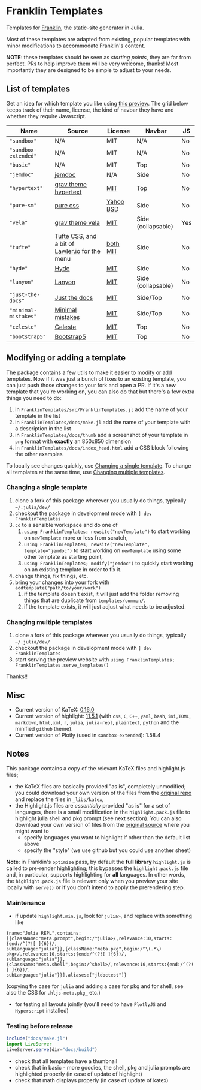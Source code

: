 # Franklin Templates

Templates for [Franklin](https://github.com/JuliaDocs/Franklin.jl), the static-site generator in Julia.

Most of these templates are adapted from existing, popular templates with minor modifications to accommodate Franklin's content.

**NOTE**: these templates should be seen as _starting points_, they are far from perfect.
PRs to help improve them will be very welcome, thanks!
Most importantly they are designed to be simple to adjust to your needs.

## List of templates

Get an idea for which template you like using [this preview](https://tlienart.github.io/FranklinTemplates.jl/).
The grid below keeps track of their name, license, the kind of navbar they have and whether they require Javascript.

| Name | Source | License | Navbar | JS  |
| ---- | ------ | ------- | ----- | --- |
| `"sandbox"`  | N/A    | MIT     | N/A | No |
| `"sandbox-extended"`  | N/A    | MIT     | N/A | No |
| `"basic"`  | N/A    | MIT     | Top | No |
| `"jemdoc"` | [jemdoc](https://github.com/jem/jemdoc) | N/A | Side | No |
| `"hypertext"` | [grav theme hypertext](https://github.com/artofthesmart/hypertext) | [MIT](https://github.com/artofthesmart/hypertext/blob/master/LICENSE) | Top | No |
| `"pure-sm"` | [pure css](https://purecss.io/layouts/side-menu/) | [Yahoo BSD](https://github.com/pure-css/pure-site/blob/master/LICENSE.md) | Side | No |
| `"vela"` | [grav theme vela](https://github.com/danzinger/grav-theme-vela) | [MIT](https://github.com/danzinger/grav-theme-vela/blob/develop/LICENSE) | Side (collapsable) | Yes |
| `"tufte"` | [Tufte CSS](https://github.com/edwardtufte/tufte-css), and a bit of [Lawler.io](https://github.com/Eiriksmal/lawler-dot-io) for the menu | [both](https://github.com/edwardtufte/tufte-css/blob/gh-pages/LICENSE)  [MIT](https://github.com/Eiriksmal/lawler-dot-io/blob/main/license.md) | Side | No |
| `"hyde"` | [Hyde](https://github.com/poole/hyde) | [MIT](https://github.com/poole/hyde/blob/master/LICENSE.md) | Side | No |
| `"lanyon"` | [Lanyon](https://github.com/poole/lanyon) | [MIT](https://github.com/poole/lanyon/blob/master/LICENSE.md) | Side (collapsable) | No |
| `"just-the-docs"` | [Just the docs](https://github.com/pmarsceill/just-the-docs) | [MIT](https://github.com/pmarsceill/just-the-docs/blob/master/LICENSE.txt) | Side/Top | No |
| `"minimal-mistakes"` | [Minimal mistakes](https://github.com/mmistakes/minimal-mistakes) | [MIT](https://github.com/mmistakes/minimal-mistakes/blob/master/LICENSE) | Side/Top | No |
| `"celeste"` | [Celeste](https://github.com/nicoelayda/celeste) | [MIT](https://github.com/nicoelayda/celeste/blob/master/LICENSE) | Top | No |
| `"bootstrap5"` | [Bootstrap5](https://getbootstrap.com/docs/5.3/getting-started/introduction/) | [MIT](https://github.com/twbs/bootstrap/blob/main/LICENSE) | Top | No |

## Modifying or adding a template

The package contains a few utils to make it easier to modify or add templates.
Now if it was just a bunch of fixes to an existing template, you can just push those changes to your fork and open a PR.
If it's a new template that you're working on, you can also do that but there's a few extra things you need to do:

1. in `FranklinTemplates/src/FranklinTemplates.jl` add the name of your template in the list
1. in `FranklinTemplates/docs/make.jl` add the name of your template with a description in the list
1. in `FranklinTemplates/docs/thumb` add a screenshot of your template in `png` format with **exactly** an 850x850 dimension
1. in `FranklinTemplates/docs/index_head.html` add a CSS block following the other examples

To locally see changes quickly, use [Changing a single template](#user-content-changing-a-single-template).
To change all templates at the same time, use [Changing multiple templates](#user-content-changing-multiple-templates).

### Changing a single template

1. clone a fork of this package wherever you usually do things, typically `~/.julia/dev/`
1. checkout the package in development mode with `] dev FranklinTemplates`
1. `cd` to a sensible workspace and do one of
    1. `using FranklinTemplates; newsite("newTemplate")` to start working on `newTemplate` more or less from scratch,
    1. `using FranklinTemplates; newsite("newTemplate", template="jemdoc")` to start working on `newTemplate` using some other template as starting point,
    1. `using FranklinTemplates; modify("jemdoc")` to quickly start working on an existing template in order to fix it.
1. change things, fix things, etc.
1. bring your changes into your fork with `addtemplate("path/to/your/work")`
    1. if the template doesn't exist, it will just add the folder removing things that are duplicate from `templates/common/`.
    1. if the template exists, it will just adjust what needs to be adjusted.

### Changing multiple templates

1. clone a fork of this package wherever you usually do things, typically `~/.julia/dev/`
1. checkout the package in development mode with `] dev FranklinTemplates`
1. start serving the preview website with `using FranklinTemplates; FranklinTemplates.serve_templates()`

Thanks!!

## Misc

* Current version of KaTeX: [0.16.0](https://github.com/KaTeX/KaTeX/releases/tag/v0.16.0)
* Current version of highlight: [11.5.1](https://github.com/highlightjs/highlight.js/releases/tag/10.7.1) (with `css`, `C`, `C++`, `yaml`, `bash`, `ini,TOML`, `markdown`, `html,xml`, `r`, `julia`, `julia-repl`, `plaintext`, `python` and the minified `github` theme).
* Current version of Plotly (used in `sandbox-extended`): 1.58.4

## Notes

This package contains a copy of the relevant KaTeX files and highlight.js files;
- the KaTeX files are basically provided "as is", completely unmodified; you could download your own version of the files from the [original repo](https://github.com/KaTeX/KaTeX) and replace the files in `_libs/katex`,
- the Highlight.js files are _essentially_ provided "as is" for a set of languages, there is a small modification in the `highlight.pack.js` file to highlight julia shell and pkg prompt (see next section). You can also download your own version of files from the [original source](https://highlightjs.org) where you might want to
    - specify languages you want to highlight if other than the default list above
    - specify the "style" (we use github but you could use another sheet)

**Note**: in Franklin's `optimize` pass, by default the **full library** `highlight.js` is called to pre-render highlighting; this bypasses the `highlight.pack.js` file and, in particular, supports highlighting for **all** languages. In other words, the `highlight.pack.js` file is relevant only when you preview your site locally with `serve()` or if you don't intend to apply the prerendering step.

### Maintenance

- if update `highlight.min.js`, look for `julia>`, and replace with something like

```
{name:"Julia REPL",contains:[{className:"meta.prompt",begin:/^julia>/,relevance:10,starts:{end:/^(?![ ]{6})/,
subLanguage:"julia"}},{className:"meta.pkg",begin:/^\(.*\) pkg>/,relevance:10,starts:{end:/^(?![ ]{6})/,
subLanguage:"julia"}},{className:"meta.shell",begin:/^shell>/,relevance:10,starts:{end:/^(?![ ]{6})/,
subLanguage:"julia"}}],aliases:["jldoctest"]}
```

(copying the case for `julia` and adding a case for pkg and for shell, see also the CSS for `.hljs-meta.pkg_` etc.)

- for testing all layouts jointly (you'll need to have `PlotlyJS` and `Hyperscript` installed)

### Testing before release

```julia
include("docs/make.jl")
import LiveServer
LiveServer.serve(dir="docs/build")
```

* check that all templates have a thumbnail
* check that in basic - more goodies, the shell, pkg and julia prompts are highlighted properly (in case of update of highlight)
* check that math displays properly (in case of update of katex)
